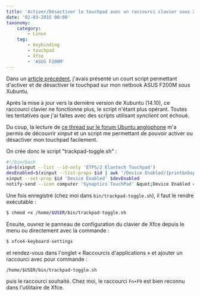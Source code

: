 ```yaml
---
title: 'Activer/Désactiver le touchpad avec un raccourci clavier sous Xubuntu sur netbook ASUS F200M'
date: '02-03-2015 00:00'
taxonomy:
    category:
        - Linux
    tag:
        - keybinding
        - touchpad
        - Xfce
        - 'ASUS F200M'
---
```


Dans un [article précédent](/blog/netbook-keybindings), j'avais présenté un court script permettant d'activer et de désactiver le touchpad sur mon netbook ASUS F200M sous Xubuntu.

Après la mise à jour vers la dernière version de Xubuntu (14.10), ce raccourci clavier ne fonctionne plus, le script n'étant plus opérant. Toutes les tentatives que j'ai faites avec des scripts utilisant _synclient_ ont échoué.

Du coup, la lecture de [ce thread sur le forum Ubuntu anglophone](http://ubuntuforums.org/showthread.php?t=2141992) m'a permis de découvrir _xinput_ et un script me permettant de pouvoir activer ou désactiver mon touchpad facilement.

On crée donc le script "trackpad-toggle.sh"&nbsp;:

```bash
#!/bin/bash
id=$(xinput --list --id-only 'ETPS/2 Elantech Touchpad')
devEnabled=$(xinput --list-props $id | awk '/Device Enabled/{print&nbsp;!$NF}')
xinput --set-prop $id 'Device Enabled' $devEnabled
notify-send --icon computer 'Synaptics TouchPad' &quot;Device Enabled = $devEnabled&quot;
```

Une fois enregistré (chez moi dans `bin/trackpad-toggle.sh`), il faut le rendre exécutable&nbsp;:
```bash
$ chmod +x /home/$USER/bin/trackpad-toggle.sh
```

Ensuite, ouvrez le panneau de configuration du clavier de Xfce depuis le menu ou directement avec la commande&nbsp;:
```bash
$ xfce4-keyboard-settings
```
et rendez-vous dans l'onglet &laquo;&nbsp;Raccourcis d'applications&nbsp;&raquo; et ajouter un raccourci avec pour commande&nbsp;:
```
/home/$USER/bin/trackpad-toggle.sh
```
puis le raccourci souhaité. Chez moi, le raccourci `Fn+F9` est bien reconnu dans l'utilitaire de Xfce.